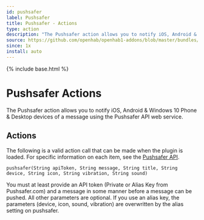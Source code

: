 ```yaml
---
id: pushsafer
label: Pushsafer
title: Pushsafer - Actions
type: action
description: "The Pushsafer action allows you to notify iOS, Android & Windows 10 Phone & Desktop devices of a message using the Pushsafer API web service."
source: https://github.com/openhab/openhab1-addons/blob/master/bundles/action/org.openhab.action.pushsafer/README.md
since: 1x
install: auto
---
```


<!-- Attention authors: Do not edit directly. Please add your changes to the appropriate source repository -->

{% include base.html %}

# Pushsafer Actions

The Pushsafer action allows you to notify iOS, Android & Windows 10 Phone & Desktop devices of a message using the Pushsafer API web service.

## Actions

The following is a valid action call that can be made when the plugin is loaded.
For specific information on each item, see the [Pushsafer API](https://www.pushsafer.com/en/pushapi).

```
pushsafer(String apiToken, String message, String title, String device, String icon, String vibration, String sound)
```

You must at least provide an API token (Private or Alias Key from Pushsafer.com) and a message in some manner before a message can be pushed.
All other parameters are optional.
If you use an alias key, the parameters (device, icon, sound, vibration) are overwritten by the alias setting on pushsafer.
